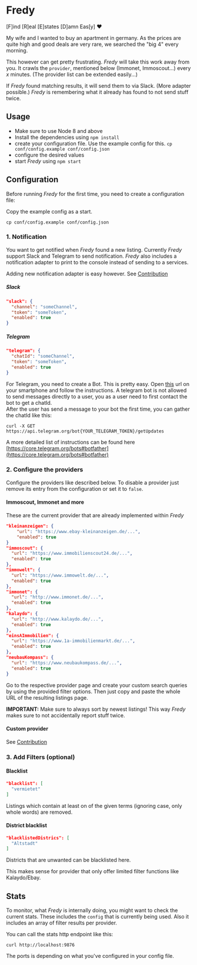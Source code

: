 # Fredy

[F]ind [R]eal [E]states [D]amn Eas[y] :heart:

My wife and I wanted to buy an apartment in germany. As the prices are quite high and good deals are very rare, we searched the "big 4" every morning.   

This however can get pretty frustrating. _Fredy_ will take this work away from you. It crawls the `provider`, mentioned below (Immonet, Immoscout...) every _x_ minutes. (The provider list can be extended easily...)   

If _Fredy_ found matching results, it will send them to via Slack. (More adapter possible.) _Fredy_ is remembering what it already has found to not send stuff twice.

## Usage

- Make sure to use Node 8 and above
- Install the dependencies using `npm install`
- create your configuration file. Use the example config for this. `cp conf/config.example conf/config.json`
- configure the desired values
- start _Fredy_ using `npm start`


## Configuration

Before running _Fredy_ for the first time, you need to create a configuration file:

Copy the example config as a start.
```
cp conf/config.example conf/config.json
```

### 1. Notification

You want to get notified when _Fredy_ found a new listing. Currently _Fredy_ support Slack and Telegram to send notification. _Fredy_ also includes a notification adapter to print to the console instead of sending to a services.

Adding new notification adapter is easy however. See [Contribution](https://github.com/orangecoding/fredy/blob/master/CONTRIBUTION.md)

##### Slack 
```json
"slack": {
  "channel": "someChannel",
  "token": "someToken",
  "enabled": true
}
```

##### Telegram
```json
"telegram": {
  "chatId": "someChannel",
  "token": "someToken",
  "enabled": true
}
```

For Telegram, you need to create a Bot. This is pretty easy. Open [this](https://telegram.me/BotFather) url on your smartphone and follow the instructions.
A telegram bot is not allowed to send messages directly to a user, you as a user need to first contact the bot to get a chatId.   
After the user has send a message to your bot the first time, you can gather the chatId like this: 
```
curl -X GET https://api.telegram.org/bot{YOUR_TELEGRAM_TOKEN}/getUpdates
```

A more detailed list of instructions can be found here [https://core.telegram.org/bots#botfather](https://core.telegram.org/bots#botfather) 

### 2. Configure the providers

Configure the providers like described below. To disable a provider just remove its entry from the configuration or set it to `false`.

#### Immoscout, Immonet and more

These are the current provider that are already implemented within _Fredy_

```json
"kleinanzeigen": {
    "url": "https://www.ebay-kleinanzeigen.de/...",
    "enabled": true
}
"immoscout": {
  "url": "https://www.immobilienscout24.de/...",
  "enabled": true
},
"immowelt": {
  "url": "https://www.immowelt.de/...",
  "enabled": true
},
"immonet": {
  "url": "http://www.immonet.de/...",
  "enabled": true
},
"kalaydo": {
  "url": "http://www.kalaydo.de/...",
  "enabled": true
},
"einsAImmobilien": {
  "url": "https://www.1a-immobilienmarkt.de/...",
  "enabled": true
},
"neubauKompass": {
  "url": "https://www.neubaukompass.de/...",
  "enabled": true
}
```

Go to the respective provider page and create your custom search queries by
using the provided filter options. Then just copy and paste the whole URL of
the resulting listings page.

**IMPORTANT:** Make sure to always sort by newest listings! This way _Fredy_ makes sure to not accidentally report stuff twice.

#### Custom provider

See [Contribution](https://github.com/orangecoding/fredy/blob/master/CONTRIBUTION.md)

### 3. Add Filters (optional)


#### Blacklist

```json
"blacklist": [
  "vermietet"
]
```

Listings which contain at least on of the given terms (ignoring case, only
whole words) are removed. 

#### District blacklist
```json
"blacklistedDistrics": [
  "Altstadt"
]
```
Districts that are unwanted can be blacklisted here. 

This makes sense for provider that only offer limited filter functions like Kalaydo/Ebay.

## Stats
To monitor, what _Fredy_ is internally doing, you might want to check the current stats. These includes the `config` that is currently being used. 
Also it includes an array of filter results per provider.

You can call the stats http endpoint like this:
```
curl http://localhost:9876
```
The ports is depending on what you've configured in your config file.

